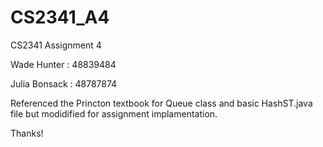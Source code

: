 # CS2341_A4
CS2341 Assignment 4

Wade Hunter : 48839484

Julia Bonsack : 48787874

Referenced the Princton textbook for Queue class and basic HashST.java file but modidified for assignment implamentation.

Thanks!
